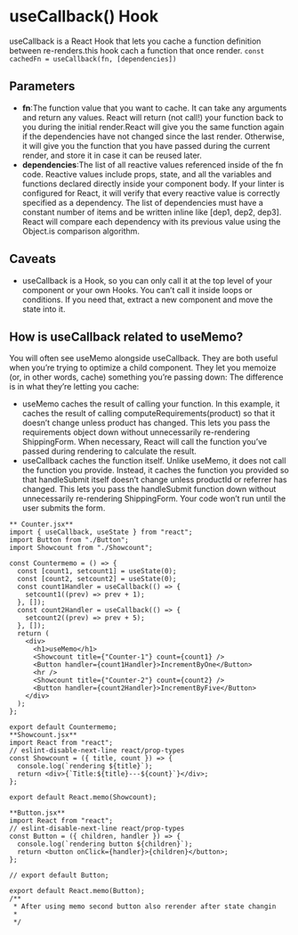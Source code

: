 # useCallback() Hook
useCallback is a React Hook that lets you cache a function definition between re-renders.this hook cach a function that once render.
`const cachedFn = useCallback(fn, [dependencies])`
## Parameters
- **fn**:The function value that you want to cache. It can take any arguments and return any values. React will return (not call!) your function back to you during the initial render.React will give you the same function again if the dependencies have not changed since the last render. Otherwise, it will give you the function that you have passed during the current render, and store it in case it can be reused later.
- **dependencies**:The list of all reactive values referenced inside of the fn code. Reactive values include props, state, and all the variables and functions declared directly inside your component body. If your linter is configured for React, it will verify that every reactive value is correctly specified as a dependency. The list of dependencies must have a constant number of items and be written inline like [dep1, dep2, dep3]. React will compare each dependency with its previous value using the Object.is comparison algorithm.

## Caveats 
- useCallback is a Hook, so you can only call it at the top level of your component or your own Hooks. You can’t call it inside loops or conditions. If you need that, extract a new component and move the state into it.

## How is useCallback related to useMemo? 
You will often see useMemo alongside useCallback. They are both useful when you’re trying to optimize a child component. They let you memoize (or, in other words, cache) something you’re passing down:
The difference is in what they’re letting you cache:
- useMemo caches the result of calling your function. In this example, it caches the result of calling computeRequirements(product) so that it doesn’t change unless product has changed. This lets you pass the requirements object down without unnecessarily re-rendering ShippingForm. When necessary, React will call the function you’ve passed during rendering to calculate the result.
- useCallback caches the function itself. Unlike useMemo, it does not call the function you provide. Instead, it caches the function you provided so that handleSubmit itself doesn’t change unless productId or referrer has changed. This lets you pass the handleSubmit function down without unnecessarily re-rendering ShippingForm. Your code won’t run until the user submits the form.

```
** Counter.jsx**
import { useCallback, useState } from "react";
import Button from "./Button";
import Showcount from "./Showcount";

const Countermemo = () => {
  const [count1, setcount1] = useState(0);
  const [count2, setcount2] = useState(0);
  const count1Handler = useCallback(() => {
    setcount1((prev) => prev + 1);
  }, []);
  const count2Handler = useCallback(() => {
    setcount2((prev) => prev + 5);
  }, []);
  return (
    <div>
      <h1>useMemo</h1>
      <Showcount title={"Counter-1"} count={count1} />
      <Button handler={count1Handler}>IncrementByOne</Button>
      <hr />
      <Showcount title={"Counter-2"} count={count2} />
      <Button handler={count2Handler}>IncrementByFive</Button>
    </div>
  );
};

export default Countermemo;
**Showcount.jsx**
import React from "react";
// eslint-disable-next-line react/prop-types
const Showcount = ({ title, count }) => {
  console.log(`rendering ${title}`);
  return <div>{`Title:${title}---${count}`}</div>;
};

export default React.memo(Showcount);

**Button.jsx**
import React from "react";
// eslint-disable-next-line react/prop-types
const Button = ({ children, handler }) => {
  console.log(`rendering button ${children}`);
  return <button onClick={handler}>{children}</button>;
};

// export default Button;

export default React.memo(Button);
/**
 * After using memo second button also rerender after state changin
 *
 */

```
  
